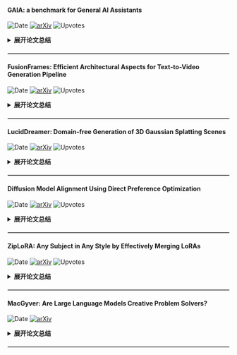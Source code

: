 #### GAIA: a benchmark for General AI Assistants
![Date](https://img.shields.io/badge/Date-2023--11--23-blue) [![arXiv](https://img.shields.io/badge/arXiv-Paper-%23D2691E?logo=arxiv)](http://arxiv.org/pdf/2311.12983v1) ![Upvotes](https://img.shields.io/badge/upvotes-97-green)

<details>
<summary style="font-weight: bold; cursor: pointer;">展开论文总结</summary>

<div align="center">
<img src="https://cdn-uploads.huggingface.co/production/uploads/60f1abe7544c2adfd699860c/0AEaFLBo3vO3BM3CsYsTC.png" title="Title" width="660" />
</div>

#### 背景
- **背景**       
    文章介绍了 GAIA（General AI Assistants），一种针对人工智能助理的新基准测试。GAIA 提出了现实世界中的问题，这些问题涉及多种基本能力，如推理、处理多模态信息、网络浏览和工具使用。这些问题对人类来说概念上简单，但对高级AI系统则构成挑战。人类参与者在这些测试中的成功率为92%，而配备插件的 GPT-4 只有15%的成功率。这显示了人工智能系统在处理复杂任务时与人类的巨大差异，尽管它们在法律或化学等需要专业技能的领域超越了人类。

- **已有的工作**    
    目前的趋势是寻找对人类来说越来越难的任务，并用这些挑战性更高的任务来测试大型语言模型（LLMs）。然而，对人类而言难度较高的任务并不一定难于最新的人工智能系统。例如，尽管MMLU或GSM8k这样的基准测试难度较高，但由于LLMs迅速进步（可能还有数据污染的问题），这些测试已经接近被解决。此外，开放式生成通常需要人工或基于模型的评价，而当任务复杂度提升时，人工评价将变得越来越不可行。另一方面，基于模型的评价本质上依赖于更强大的模型，因此无法评估新的最先进模型，还可能存在偏好首选项之类的微妙偏差。因此，评价新的人工智能系统需要重新考虑基准测试标准。

#### 核心贡献
- **提出了一个xxx**
    - **挑战1：提出并解决学术界没有重视的问题**
        GAIA 提出了一个与众不同的理念，即给 AI 系统提出概念上简单但实际执行起来需要准确执行复杂动作序列的任务，它们能够避免目前LLMs评价中的缺陷，如对真实世界中的问题提出挑战、便于理解非专家评分的任务简单性、非游戏性和易于使用性。GAIA基准测试通过这些特点提高了AI系统评价的有效性和可靠性。

    - **挑战2：工具使用或多模态性等复杂任务的安全性**
        GAIA 还注重如何设计问题和相关挑战，以便社区可以进一步扩展基准测试，以覆盖新兴问题，例如与工具使用或处理多模态信息相关的安全性问题。这样的设计使得生成的任务既有用于实际场景中的根基，也满足了评估AI助理时对于广泛和不确定世界的需求。

#### 实现与部署
文章中还没有涉及到具体的实现与部署或评估结果，因此无法提供这方面的信息。根据文章的结构，这些内容可能出现在“Evaluation”、“LLMs results on GAIA”以及“Extended evaluation”等部分，但需要进一步阅读全文以了解与相关工作的具体对比。

#### 总结
GAIA 是一项针对通用人工智能助理的基准测试，其目的在于提出真实世界的挑战性问题，并避开传统 LLMs 评价中的许多陷阱。该基准测试强调任务对人类简单而对AI难度较大，以此来评估AI的执行复杂行动序列的准确能力，这些任务在设计上无法简单地通过暴力方法得以解决。GAIA 还考虑了如何扩展基准测试，并探讨了一些最先进的助理的成功与短板，展示了增强 LLMs 的潜力。最终，文章旨在设立一个开发者问题集，为人工智能研究提供一个可扩展的基准测试平台。
</details>

<hr style="border:0.5px solid #CCCCCC; margin-top: 20px; margin-bottom: 20px;"/>

#### FusionFrames: Efficient Architectural Aspects for Text-to-Video Generation Pipeline
![Date](https://img.shields.io/badge/Date-2023--11--23-blue) [![arXiv](https://img.shields.io/badge/arXiv-Paper-%23D2691E?logo=arxiv)](http://arxiv.org/pdf/2311.13073v1) ![Upvotes](https://img.shields.io/badge/upvotes-41-green)

<details>
<summary style="font-weight: bold; cursor: pointer;">展开论文总结</summary>

<div align="center">
<img src="https://cdn-uploads.huggingface.co/production/uploads/60f1abe7544c2adfd699860c/PdO3FTxhxP68aqevsJIaB.gif" title="Title" width="660" />
</div>

#### 背景
- **背景**       
    文章探讨了在人工智能研究中占有显著地位的多媒体生成方法，尤其是文本到图像转换模型在近些年取得的高质量成果。然而，视频合成方法最近才开始发展。

- **已有的工作**
    尽管文本到图像的模型取得了进步，但视频合成领域仍面临诸如计算成本、对大规模高质量文本+视频数据集的需求等问题。这些数据集对于全面了解训练过程中的所有生成可能性是不足的。此外，视频生成要求不仅每帧的视觉质量高，还需要在语义内容上一致，以及相邻帧物体的平滑过渡和正确的运动物理。这些方面的关键是时域信息的处理。

#### 核心贡献
- **提出了一个基于文本到图像扩散模型的新型两阶段潜在扩散文本到视频生成架构**
    - **挑战1：关键帧合成与视频剧情线索的形成**
        这个挑战通常涉及到如何有效地描绘视频的主要故事线。文章提出了一个解决方案，通过比较几种时域条件化方法，结果显示使用独立的时域块而非时域层可以在反映视频生成质量的指标和人类偏好方面具有优势。

    - **挑战2：插值帧生成以及场景和对象的平滑运动**
        文章提出了一个有效的插值架构，与其他流行的被遮蔽帧插值架构相比，文章提出的架构运行速度更快，能更高效地生成高保真插值帧。此外，文章还评估了构建基于MoVQ的视频解码器的不同架构选项，以提高相邻帧的一致性，获得更高的PSNR、SSIM、MSE和LPIPS分数。

#### 实现与部署
根据文章中的实验结果，提出的视频生成管道在与现有解决方案的比较中取得了顶尖成绩，在所有解决方案中排名前两位，在开源解决方案中排名第一，其CLIPSIM得分为0.2976，FVD得分为433.054。这表明文章提出的文本到视频生成管道在视觉质量、时间一致性和计算效率方面具有显著优势。此外，文章还展示了所提出的插值模型架构的效率，它比其他流行的被遮蔽帧插值架构高出三倍以上的运行速度，同时生成了更高质量的插值帧。

#### 总结
总体而言，该论文提出了一个新型两阶段潜在扩散的文本到视频生成架构，解决了关键帧合成和插值帧生成中存在的问题，通过使用独立的时域块和有效的插值架构，减少了计算成本，并在多个质量指标上取得了优于现有技术的表现。此外，论文还针对视频解码器设计了不同的架构选项，进一步优化了视频的一致性和整体质量。
</details>

<hr style="border:0.5px solid #CCCCCC; margin-top: 20px; margin-bottom: 20px;"/>

#### LucidDreamer: Domain-free Generation of 3D Gaussian Splatting Scenes
![Date](https://img.shields.io/badge/Date-2023--11--23-blue) [![arXiv](https://img.shields.io/badge/arXiv-Paper-%23D2691E?logo=arxiv)](http://arxiv.org/pdf/2311.13384v2) ![Upvotes](https://img.shields.io/badge/upvotes-32-green)

<details>
<summary style="font-weight: bold; cursor: pointer;">展开论文总结</summary>

<div align="center">
<img src="https://cdn-uploads.huggingface.co/production/uploads/60f1abe7544c2adfd699860c/cqiIO-xwwkD699LC0bfZc.png" title="Title" width="660" />
</div>

#### 背景
- **背景**       
    文章介绍了现有的场景生成模型存在的问题，即目标场景的范围受到训练数据集限制的局限性。相比之下，LucidDreamer模型能以更广泛的输入条件生成更为真实、更高分辨率的3D场景。例如，它可以根据仅仅提供的文本提示生成与文本相关的场景，也能在维持输入图像风格的同时生成场景，而不是仅仅复制训练数据集的风格。

- **已有的工作**
    已有的场景生成模型因为严重依赖特定的训练数据集，所以在风格多样性和适应性上存在限制。现有模型倾向于生成与训练集风格相似的场景，而不是根据输入图像来适应性地生成。

#### 核心贡献
- **提出了一个名为LucidDreamer的模型**
    - **挑战1：保持输入图像的风格与输入文本的相关性**
        为了解决这一挑战，LucidDreamer模型能够根据文本提示生成相关场景，并且能够保持输入图像的风格，这是先前的模型所做不到的。

    - **挑战2：在移动3D点云时避免形状扭曲与点云与图像的错位**
        LucidDreamer采用了一种约束点移动的方法，并使用插值算法来保持整体形状，从而缓解了因直接移动点而可能产生的点云形状扭曲和点云与图像不匹配的问题。

#### 实现与部署
LucidDreamer模型不需要特定的训练数据集进行模型训练，它是针对每个输入优化的。文本输入是随机生成的文本提示，用于使用Stable Diffusion生成第一张图像。针对RGB输入，它使用真实或生成的高质量图像。在使用RGBD输入的情形下，使用ScanNet和NYUdepth数据集，因为这两个数据集提供了真实的深度图。

在实验中，这项工作展示了LucidDreamer在多个方面的优越性和高度可泛化性，推荐读者查看补充材料中的视频以完整体会模型的强大之处。LucidDreamer能够考虑输入样式生成一致和高质量的3D场景，且支持多种输入类型。无论是通过文本或RGB图像生成，或是通过多种条件组合和变化，LucidDreamer都能更轻松地创造所需的3D场景。

与RGBD2模型相比，LucidDreamer在质量上具有优势。论文中使用了不同领域的三张图像进行评估：使用Stable Diffusion生成的图像、ScanNet以及NYUdepth。评估结果表明，LucidDreamer模型在生成场景方面比RGBD2展现出更好的逼真度。

#### 总结
LucidDreamer是一个能够用于生成逼真而且分辨率更高的3D场景的模型。它优于现有的场景生成模型，因为它不依赖特定的训练数据集，并能够适应多种输入样式。LucidDreamer通过约束点云的移动和使用插值算法，克服了形状扭曲和点云与图像错位的问题，从而在操纵3D空间中的点云时保持了场景的真实感和一致性。在实验中明显展示了其优越性和高泛化能力。
</details>

<hr style="border:0.5px solid #CCCCCC; margin-top: 20px; margin-bottom: 20px;"/>

#### Diffusion Model Alignment Using Direct Preference Optimization
![Date](https://img.shields.io/badge/Date-2023--11--23-blue) [![arXiv](https://img.shields.io/badge/arXiv-Paper-%23D2691E?logo=arxiv)](http://arxiv.org/pdf/2311.12908v1) ![Upvotes](https://img.shields.io/badge/upvotes-25-green)

<details>
<summary style="font-weight: bold; cursor: pointer;">展开论文总结</summary>

<div align="center">
<img src="https://cdn-uploads.huggingface.co/production/uploads/60f1abe7544c2adfd699860c/pi324wWiMEwY3iCA7LrUd.png" title="Title" width="660" />
</div>

#### 背景
- **背景**
    该文章介绍了文本至图像扩散模型（text-to-image diffusion models）与语言模型（LLMs）在用户偏好学习方面的不同。与LLMs不同，这一领域内的扩散模型很少涉足用户偏好学习，常见的方法是用优质图像和文字说明预训练模型以改进视觉吸引力和文本对齐。

- **已有的工作**
    现有的工作没有充分探索在开放词汇环境中对大规模人类反馈进行泛化的方法，已有的RL方法在词汇扩大时效果下降。

#### 核心贡献
- **提出了一个Diffusion-DPO框架**
    - **挑战1：用人类比较数据优化扩散模型**
        扩散模型通常没有包含学习自人类偏好的阶段，作者提出一个解决方案——Diffusion-DPO，这是从直接优化偏好（Direct Preference Optimization）演化而来的方法，可以用来直接根据人类比较数据优化扩散模型，实现了将对人类偏好的直接优化应用于扩散模型，提供了一种新颖的扩散模型数据似然定义，并导出了一个可微分目标。

    - **挑战2：实现图像升级与文字提示对齐**
        新方法在人类评估者中得到了更高的评价，提升了图像的视觉吸引力和文字提示的对齐性。

#### 实现与部署
使用851K对人群外包偏好配对数据集(Pick-a-Pic dataset)来对最新的Stable Diffusion XL (SDXL)-1.0模型基础版进行微调。利用DPO微调的SDXL图像相比于SDXL基础和额外细节改善版模型在人类评估中表现更优，69%的时间内人类评价者更偏好DPO微调后的图像。本研究所提出的方法还包括一个利用AI反馈进行训练的变体，其性能与基于人类偏好的训练表现相当，能够打开使用AI反馈扩展扩散模型对齐方法的大门。

#### 总结
本文提出了一个名为Diffusion-DPO的方法，其通过直接优化基于人类比较数据的模型来实现对扩散模型与人类偏好的对齐。此外，文章也探索了基于AI反馈的训练，取得了与基于人类偏好训练相媲美的成绩。这明显提升了模型在视觉吸引力和文本对齐方面的性能，为利用AI反馈扩展扩散模型对齐方法提供了新的途径。
</details>

<hr style="border:0.5px solid #CCCCCC; margin-top: 20px; margin-bottom: 20px;"/>

#### ZipLoRA: Any Subject in Any Style by Effectively Merging LoRAs
![Date](https://img.shields.io/badge/Date-2023--11--23-blue) [![arXiv](https://img.shields.io/badge/arXiv-Paper-%23D2691E?logo=arxiv)](http://arxiv.org/pdf/2311.13600v1) ![Upvotes](https://img.shields.io/badge/upvotes-20-green)

<details>
<summary style="font-weight: bold; cursor: pointer;">展开论文总结</summary>

<div align="center">
<img src="https://cdn-uploads.huggingface.co/production/uploads/60f1abe7544c2adfd699860c/hQ5rjnbiKJMBrme8qEWTv.png" title="Title" width="660" />
</div>

#### 背景
- **背景**       
    文章探讨了通过扩散模型（diffusion models）进行图像生成，并突出了个性化方法如DreamBooth与StyleDrop，它们能够基于特定概念的图像微调基础扩散模型以在各种上下文中生成新的作品。然而，生成特定用户提供的主题（subject）与特定用户提供的风格（style）相结合的图像是一项尚未解决的挑战。

- **已有的工作**
    尽管个性化方法在独立的主题或风格生成上取得了成功，但很难有效地合并这些个性化设置以生成同时具有特定主题和风格的图像。现有方法例如结合使用Subject LoRAs和Style LoRAs进行线性组合以控制每个LoRA的“强度”，但这种方法不仅缺乏鲁棒性，而且耗时且容易出错。

#### 核心贡献
- **提出了一个名为ZipLoRA的新方法**
    - **挑战1：高效合并主题与风格LoRAs**
        当前方法无法可靠地在保持主题真实性或风格真实性的同时合并主题和风格LoRAs。文章提出的ZipLoRA通过一个优化过程，选择独立的合并系数来组合两个LoRAs，类似拉链那样有效地合并两方面的特性。

    - **挑战2：降低参数调整和时间消耗**
        ZipLoRA不需要任何手动调整超参数或合并权重，这一特性使得该方法不仅高效而且易于使用。

#### 实现与部署
ZipLoRA采用了最新发布的Stable Diffusion XL模型，并基于三个重要观察结果进行设计和实施。首先，该模型能够使用单一示例图像来学习风格；其次，LoRA权重通常是稀疏的，其中绝大多数元素的大小很小，对生成质量和真实性的影响很小；最后，两个独立训练的LoRAs的权重矩阵列之间可能存在不同程度的“对齐”，直接求和高度对齐的列会降低合并模型的性能。ZipLoRA能够在一系列的主题和风格LoRAs上持续工作，允许用户和艺术家轻松结合他们选择的公共可用主题和风格LoRAs。实验显示ZipLoRA在广泛的主题和风格组合上能够生成引人注目的结果，并在主题和风格的真实性方面对基准线进行了有意义的改进，同时保留了重新定义的能力。

#### 总结
文章提出了一种名为ZipLoRA的新策略，旨在通过一个优化过程有效地合并独立训练的主题和风格LoRAs，从而能够生成任何用户提供的主题风格的组合。ZipLoRA对生成任何特定主题和风格的图像这一开放性研究问题提供了创新的解决方案，且由于其无需手动超参数调整，使用起来更加简便高效。实验证明该方法在保持主题和风格真实性的同时，相比于现有方法和其他基本方法而言，具有更好的生成质量和鲁棒性。
</details>

<hr style="border:0.5px solid #CCCCCC; margin-top: 20px; margin-bottom: 20px;"/>

#### MacGyver: Are Large Language Models Creative Problem Solvers?
![Date](https://img.shields.io/badge/Date-2023--11--16-blue) [![arXiv](https://img.shields.io/badge/arXiv-Paper-%23D2691E?logo=arxiv)](http://arxiv.org/pdf/2311.09682v1) <details>
<summary style="font-weight: bold; cursor: pointer;">展开论文总结</summary>

<div align="center">
<img src="" title="Title" width="660" />
</div>

#### 背景
- **背景**       
    文章探究了现代大型语言模型（LLMs）在接受约束的环境中解决问题的创造性，特别是克服心理学中所称的“功能固定性”偏见，使用熟悉的物体以创新或非传统方式解决问题【6†source】。

- **已有的工作**
    现有的自动化评估技术不能准确衡量解决方案的有效性，所以研究者们招募了人类评估员来评价GPT-4在MACGYVER数据集上的表现【15†source】。

#### 核心贡献
- **提出了名为MACGYVER的数据集**
    - **挑战1：如何生成适合LLMs的创造性问题解决任务?**
        创建这类问题需要突破思维常规。研究者们通过结合GPT-4的生成能力和人类评审员的验证能力，设计了一个高效的流程来创建MACGYVER数据集。这个数据集包含1600个旨在触发功能固定性，需要创新思考的实际问题【8†source】。

    - **挑战2：如何量化和评估LLMs在处理这些任务时的表现?**
        自动化评估的局限性导致了需人类注释者基于的评估系统来评价GPT-4提出的解决方案的可行性和效率【15†source】。

#### 实现与部署
研究者们从七个不同的LLMs收集了机器解决方案，并对GPT-4进行了额外的评估以准确地与人类表现进行比较。对于每个问题，平均提取了四个GPT-4解决方案，并采用核聚变采样策略从每个API调用中返回最高概率的答案序列。人类评估者们通过更细致的分类系统评价给出的答案，以判断答案的正确性和解决问题的效率。评估手段的调整使得标注变得更为准确，反映了答案的实际效能【32†source】【36†source】。

#### 总结
本研究通过创造MACGYVER数据集，探索了LLMs在解决非传统问题上的能力，并通过人类评估员对GPT-4的表现进行了评价。研究结果展示了LLMs在这类任务上的局限性，同时提出了提高其表现的新方法。研究强调了创造性问题解决能力在日常生活中的重要性，并尝试通过LLMs补充人类的创造性思维，以期提高解决问题的能力和效率。
</details>

<hr style="border:0.5px solid #CCCCCC; margin-top: 20px; margin-bottom: 20px;"/>

